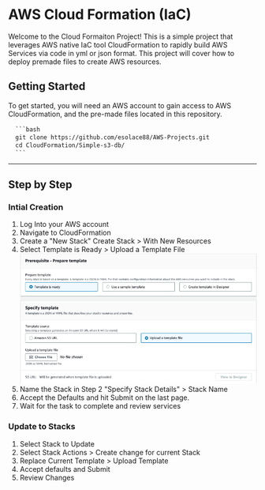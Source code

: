 # AWS Cloud Formation (IaC)

Welcome to the Cloud Formaiton Project! This is a simple project that leverages AWS native IaC tool CloudFormation to rapidly build AWS Services via code in yml or json format. This project will cover how to deploy premade files to create AWS resources. 

## Getting Started

To get started, you will need an AWS account to gain access to AWS CloudFormation, and the pre-made files located in this repository. 

      ```bash
      git clone https://github.com/esolace88/AWS-Projects.git
      cd CloudFormation/Simple-s3-db/
      ```

-------------

## Step by Step 

### Intial Creation
1. Log Into your AWS account
2. Navigate to CloudFormation
3. Create a "New Stack"
	Create Stack > With New Resources
4. Select Template is Ready > Upload a Template File
![alt text](https://github.com/esolace88/AWS-Projects/blob/main/CloudFormation/img/InitialCreation.png)
5. Name the Stack in Step 2 "Specify Stack Details" > Stack Name
6. Accept the Defaults and hit Submit on the last page. 
7. Wait for the task to complete and review services

### Update to Stacks

1. Select Stack to Update
2. Select Stack Actions > Create change for current Stack 
3. Replace Current Template > Upload Template
4. Accept defaults and Submit
5. Review Changes
